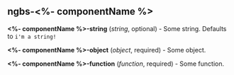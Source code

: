 ## ngbs-<%- componentName %>

**<%- componentName %>-string** (*string*, optional) - Some string. Defaults to `i'm a string!`

**<%- componentName %>-object** (*object*, required) - Some object.

**<%- componentName %>-function** (*function*, required) - Some function.